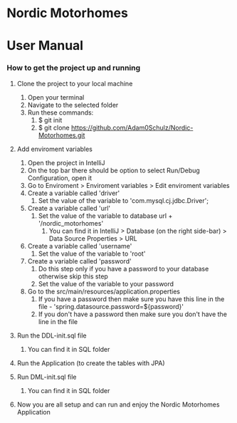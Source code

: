 # Nordic Motorhomes


# User Manual

### How to get the project up and running

1. Clone the project to your local machine

   1. Open your terminal
   2. Navigate to the selected folder
   3. Run these commands:
      1. $ git init
      2. $ git clone https://github.com/Adam0Schulz/Nordic-Motorhomes.git

2. Add enviroment variables

   1. Open the project in IntelliJ
   2. On the top bar there should be option to select Run/Debug Configuration, open it
   3. Go to Enviroment > Enviroment variables > Edit enviroment variables
   4. Create a variable called 'driver'
      1. Set the value of the variable to 'com.mysql.cj.jdbc.Driver';
   5. Create a variable called 'url'
      1. Set the value of the variable to database url + '/nordic_motorhomes'
         1. You can find it in IntelliJ > Database (on the right side-bar) > Data Source Properties > URL
   6. Create a variable called 'username'
      1. Set the value of the variable to 'root'
   7. Create a variable called 'password'
      1. Do this step only if you have a password to your database otherwise skip this step
      2. Set the value of the variable to your password
   8. Go to the src/main/resources/application.properties
      1. If you have a password then make sure you have this line in the file - 'spring.datasource.password=${password}'
      2. If you don't have a password then make sure you don't have the line in the file

3. Run the DDL-init.sql file

   1. You can find it in SQL folder

4. Run the Application (to create the tables with JPA)

5. Run DML-init.sql file 

   1. You can find it in SQL folder

6. Now you are all setup and can run and enjoy the Nordic Motorhomes Application
